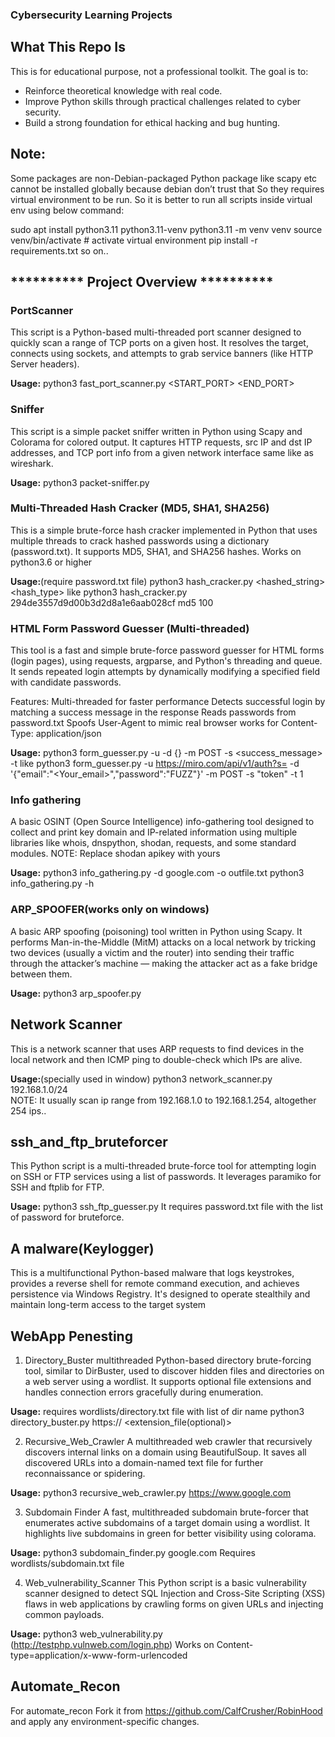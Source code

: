 ### Cybersecurity Learning Projects ##

## What This Repo Is
This is for educational purpose, not a professional toolkit. The goal is to:
- Reinforce theoretical knowledge with real code.
- Improve Python skills through practical challenges related to cyber security.
- Build a strong foundation for ethical hacking and bug hunting.

## Note:
Some packages are non-Debian-packaged Python package like scapy etc cannot be installed globally because debian don’t trust that So they requires virtual environment to be run. So it is better to run all scripts inside virtual env using below command:

sudo apt install python3.11 python3.11-venv 
python3.11 -m venv venv
source venv/bin/activate # activate virtual environment
pip install -r requirements.txt so on..

## ********** Project Overview **********

### PortScanner
This script is a Python-based multi-threaded port scanner designed to quickly scan a range of TCP ports on a given host. It resolves the target, connects using sockets, and attempts to grab service banners (like HTTP Server headers).

**Usage:**
python3 fast_port_scanner.py <HOST> <START_PORT> <END_PORT> <THREADS>

### Sniffer
 This script is a simple packet sniffer written in Python using Scapy and Colorama for colored output. It captures HTTP requests, src IP and dst IP addresses, and TCP port info from a given network interface same like as wireshark.
 
**Usage:**
python3 packet-sniffer.py <Network-interface like eth0>

### Multi-Threaded Hash Cracker (MD5, SHA1, SHA256)
This is a simple brute-force hash cracker implemented in Python that uses multiple threads to crack hashed passwords using a dictionary (password.txt).
It supports MD5, SHA1, and SHA256 hashes.
Works on python3.6 or higher

**Usage:**(require password.txt file)
python3 hash_cracker.py <hashed_string> <hash_type> <threads>
like python3 hash_cracker.py  294de3557d9d00b3d2d8a1e6aab028cf md5 100

### HTML Form Password Guesser (Multi-threaded)
This tool is a fast and simple brute-force password guesser for HTML forms (login pages), using requests, argparse, and Python's threading and queue. It sends repeated login attempts by dynamically modifying a specified field with candidate passwords.

Features:
Multi-threaded for faster performance
Detects successful login by matching a success message in the response
Reads passwords from password.txt
Spoofs User-Agent to mimic real browser
works for Content-Type: application/json

**Usage:**
python3 form_guesser.py -u <url> -d {} -m POST -s <success_message> -t <threads>      like
python3 form_guesser.py -u https://miro.com/api/v1/auth?s= -d '{"email":"<Your_email>","password":"FUZZ"}' -m POST -s "token" -t 1

### Info gathering
A basic OSINT (Open Source Intelligence) info-gathering tool designed to collect and print key domain and IP-related information using multiple libraries like whois, dnspython, shodan, requests, and some standard modules.
NOTE: Replace shodan apikey with yours

**Usage:**
python3 info_gathering.py -d google.com -o outfile.txt
python3 info_gathering.py -h

### ARP_SPOOFER(works only on windows)
A basic ARP spoofing (poisoning) tool written in Python using Scapy. It performs Man-in-the-Middle (MitM) attacks on a local network by tricking two devices (usually a victim and the router) into sending their traffic through the attacker’s machine — making the attacker act as a fake bridge between them.

**Usage:**
python3 arp_spoofer.py

## Network Scanner
This is a network scanner that uses ARP requests to find devices in the local network and then ICMP ping to double-check which IPs are alive.

**Usage:**(specially used in window)
python3 network_scanner.py 192.168.1.0/24  
NOTE: It usually scan ip range from  192.168.1.0 to 192.168.1.254, altogether 254 ips..

## ssh_and_ftp_bruteforcer
This Python script is a multi-threaded brute-force tool for attempting login on SSH or FTP services using a list of passwords. It leverages paramiko for SSH and ftplib for FTP.

**Usage:**
python3 ssh_ftp_guesser.py <host> <thread> <ssh or ftp>
It requires password.txt file with the list of password for bruteforce.

## A malware(Keylogger)
This is a multifunctional Python-based malware that logs keystrokes, provides a reverse shell for remote command execution, and achieves persistence via Windows Registry. It's designed to operate stealthily and maintain long-term access to the target system

## WebApp Penesting
1) Directory_Buster
multithreaded Python-based directory brute-forcing tool, similar to DirBuster, used to discover hidden files and directories on a web server using a wordlist. It supports optional file extensions and handles connection errors gracefully during enumeration.

**Usage:**
requires wordlists/directory.txt file with list of dir name
python3 directory_buster.py https://<domain> <threads> <extension_file(optional)>

2) Recursive_Web_Crawler
A multithreaded web crawler that recursively discovers internal links on a domain using BeautifulSoup. It saves all discovered URLs into a domain-named text file for further reconnaissance or spidering.

**Usage:**
python3 recursive_web_crawler.py https://www.google.com <threads>

3) Subdomain Finder
A fast, multithreaded subdomain brute-forcer that enumerates active subdomains of a target domain using a wordlist. It highlights live subdomains in green for better visibility using colorama.

**Usage:**
python3 subdomain_finder.py google.com <threads>
Requires wordlists/subdomain.txt file

4) Web_vulnerability_Scanner
This Python script is a basic vulnerability scanner designed to detect SQL Injection and Cross-Site Scripting (XSS) flaws in web applications by crawling forms on given URLs and injecting common payloads.

**Usage:**
python3 web_vulnerability.py (http://testphp.vulnweb.com/login.php)
Works on Content-type=application/x-www-form-urlencoded

## Automate_Recon
For automate_recon Fork it from https://github.com/CalfCrusher/RobinHood and apply any environment-specific changes.

